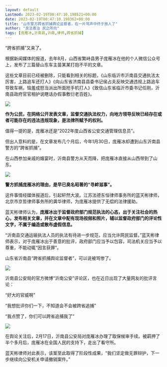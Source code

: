 ```yaml
---
layout: default
Lastmod: 2023-02-19T00:47:10.198521+00:00
date: 2023-02-19T00:47:10.198362+00:00
title: "山东警方跨省抓捕舆论监督者，在一片骂声中终于放人了"
author: "良法善治 民之所向"
tags: [庞雁冰,沂南县,沂南,律师,跨省抓捕]
---
```


‍“跨省抓捕”又来了。

根据新闻媒体的报道，去年8月，山西省繁峙县男子庞雁冰在他的个人微信公众号上，发布了三篇替山东车主苗某某打抱不平的文章。

这些文章目前已经被删除，只能看到相关的标题，《山东临沂市沂南县交通执法太厉害，上路追车还打人》《向山东省济南县县委书记侯占夫反映交通违规上路追车导致车祸，恼羞成怒当派出所面抢手机打人》《致信山东省临沂市委书记任刚，沂南县政府官官相护说瞎话办假事敷衍老百姓》。

![](https://images.weserv.nl/?url=https%3A//mmbiz.qpic.cn/sz_mmbiz_jpg/SqiaOTqPdXZib1icibkqXADezlBM5hMBQMicn0JyFArllCeZiaG3Mlia79ic4aTpHAGL9zp7UeQqo7GUibKIoib8PttcK6fA/640%3Fwx_fmt%3Djpeg)

**作为公民，在网络公开发表文章，监督交通执法权力，向地方领导反映已经存在或者可能存在的违法违规现象，是法律所赋予的权利。**

值得一提的是，庞雁冰还是“2022年度山西省公安交通管理信息员”。

但出人意料的是，在文章发布几个月后，今年1月30日，庞雁冰却遭到山东沂南县警方的“跨省抓捕”。

在山西参加亲戚的婚宴时，沂南县警方从天而降，把庞雁冰直接从山西带到了山东。

![](https://images.weserv.nl/?url=https%3A//mmbiz.qpic.cn/sz_mmbiz_jpg/SqiaOTqPdXZib1icibkqXADezlBM5hMBQMicnm61HLxTgORGYxbAoVkiaZ6rIDRRPh32OicC4t5nZAXpU1FmFfL9pvu4Q/640%3Fwx_fmt%3Djpeg)

**警方抓捕庞雁冰的理由，是早已臭名昭著的“寻衅滋事”。**

这件事情经媒体报道后，引起轩然大波。江苏法德东恒律师事务所的蓝天彬律师，北京市京哲律师事务所的龚华律师，为庞雁冰提供了无偿的法律援助。

蓝天彬律师认为，**庞雁冰出于监督政府部门规范执法的心态，出于关注社会的热心，发布相关文章，并在文章中配有现场视频和照片，辅以监督政府部门的评论性文字，不属于编造或散布虚假信息。**

“沂南县交通运输执法人员的执法有待进一步规范，应当允许网民监督。”蓝天彬律师表示，对于庞雁冰出于善意的批评，政府部门应当予以包容，司法机关应当予以尊重，不能动辄“因言获罪”。

山东省沂南县“跨省抓捕舆论监督者”，可以说被骂惨了。

![](https://images.weserv.nl/?url=https%3A//mmbiz.qpic.cn/sz_mmbiz_jpg/SqiaOTqPdXZib1icibkqXADezlBM5hMBQMicnDOQ2SFIDFEic3l8p6mZEvdnS1yK3ZZJX4LCYhNunZdiac6VNXgteBeVA/640%3Fwx_fmt%3Djpeg)

沂南县公安局的官方微博“沂南公安”评论区，也在近日出现了大量网友的批评言论：

“好大的官威啊”

“我想批评你们一下，不知道会不会被跨省追捕”

“我点赞了，你们可以跨省追捕我了”

![](https://images.weserv.nl/?url=https%3A//mmbiz.qpic.cn/sz_mmbiz_jpg/SqiaOTqPdXZib1icibkqXADezlBM5hMBQMicntiaB9B7GG8O5Kl6ImRglobw3iaNPOVDBhql2FhbtrEj4YkxuNngjK6IA/640%3Fwx_fmt%3Djpeg)

在舆论关注后，2月17日，沂南县公安局对庞雁冰办理了取保候审手续。被羁押了半个多月后，庞雁冰在全国人民的支持下，走出了看守所。

蓝天彬律师对此表示，该案至此取得了阶段性成果，“我们坚定做无罪辩护，下一步继续向公安机关申请撤销案件。”

